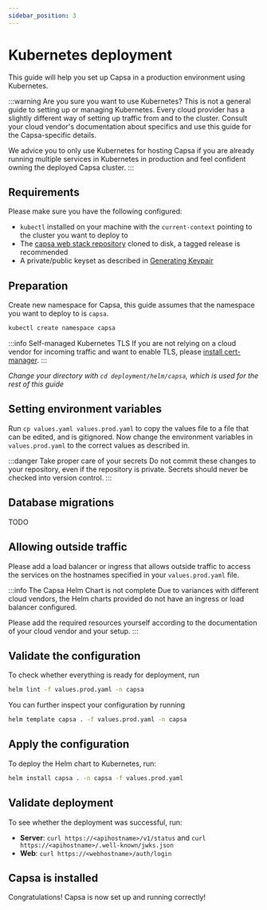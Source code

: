 ```yaml
---
sidebar_position: 3
---
```


# Kubernetes deployment

This guide will help you set up Capsa in a production environment using Kubernetes.

:::warning Are you sure you want to use Kubernetes?
This is not a general guide to setting up or managing Kubernetes. Every cloud provider has a slightly different way of setting up traffic from and to the cluster. Consult your cloud vendor's documentation about specifics and use this guide for the Capsa-specific details.

We advice you to only use Kubernetes for hosting Capsa if you are already running multiple services in Kubernetes in production and feel confident owning the deployed Capsa cluster.
:::

## Requirements

Please make sure you have the following configured:

- `kubectl` installed on your machine with the `current-context` pointing to the cluster you want to deploy to
- The [capsa web stack repository](https://github.com/capsa-gg/capsa) cloned to disk, a tagged release is recommended
- A private/public keyset as described in [Generating Keypair](../web-stack.md#generating-publicprivate-keypair)

## Preparation

Create new namespace for Capsa, this guide assumes that the namespace you want to deploy to is `capsa`.

```sh
kubectl create namespace capsa
```

:::info Self-managed Kubernetes TLS
If you are not relying on a cloud vendor for incoming traffic and want to enable TLS, please [install cert-manager](https://cert-manager.io/docs/installation/).
:::

_Change your directory with `cd deployment/helm/capsa`, which is used for the rest of this guide_

## Setting environment variables

Run `cp values.yaml values.prod.yaml` to copy the values file to a file that can be edited, and is gitignored. Now change the environment variables in `values.prod.yaml` to the correct values as described in.

:::danger Take proper care of your secrets
Do not commit these changes to your repository, even if the repository is private. Secrets should never be checked into version control.
:::

## Database migrations

TODO

## Allowing outside traffic

Please add a load balancer or ingress that allows outside traffic to access the services on the hostnames specified in your `values.prod.yaml` file.

:::info The Capsa Helm Chart is not complete
Due to variances with different cloud vendors, the Helm charts provided do not have an ingress or load balancer configured.

Please add the required resources yourself according to the documentation of your cloud vendor and your setup.
:::

## Validate the configuration

To check whether everything is ready for deployment, run

```sh
helm lint -f values.prod.yaml -n capsa
```

You can further inspect your configuration by running

```sh
helm template capsa . -f values.prod.yaml -n capsa
```

## Apply the configuration

To deploy the Helm chart to Kubernetes, run:

```sh
helm install capsa . -n capsa -f values.prod.yaml
```

## Validate deployment

To see whether the deployment was successful, run:

- **Server**: `curl https://<apihostname>/v1/status` and `curl https://<apihostname>/.well-known/jwks.json`
- **Web**: `curl https://<webhostname>/auth/login`

## Capsa is installed

Congratulations! Capsa is now set up and running correctly!
